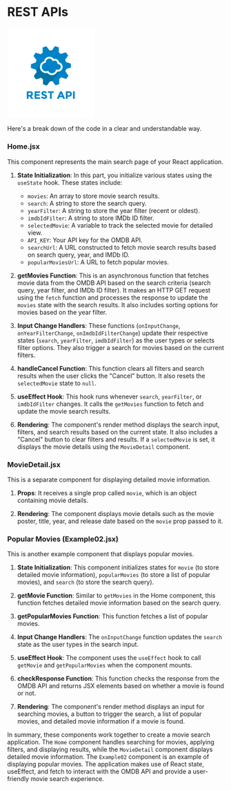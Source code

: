 # REST APIs

<!-- <img src="/src/assets/image-1.png" width="40%" alt="logo"/> -->
<img src="/src/assets/image.png" width="40%" alt="logo"/>

Here's a break down of the code in a clear and understandable way.

### Home.jsx

This component represents the main search page of your React application.

1. **State Initialization**: In this part, you initialize various states using the `useState` hook. These states include:
   - `movies`: An array to store movie search results.
   - `search`: A string to store the search query.
   - `yearFilter`: A string to store the year filter (recent or oldest).
   - `imdbIdFilter`: A string to store IMDb ID filter.
   - `selectedMovie`: A variable to track the selected movie for detailed view.
   - `API_KEY`: Your API key for the OMDB API.
   - `searchUrl`: A URL constructed to fetch movie search results based on search query, year, and IMDb ID.
   - `popularMoviesUrl`: A URL to fetch popular movies.

2. **getMovies Function**: This is an asynchronous function that fetches movie data from the OMDB API based on the search criteria (search query, year filter, and IMDb ID filter). It makes an HTTP GET request using the `fetch` function and processes the response to update the `movies` state with the search results. It also includes sorting options for movies based on the year filter.

3. **Input Change Handlers**: These functions (`onInputChange`, `onYearFilterChange`, `onImdbIdFilterChange`) update their respective states (`search`, `yearFilter`, `imdbIdFilter`) as the user types or selects filter options. They also trigger a search for movies based on the current filters.

4. **handleCancel Function**: This function clears all filters and search results when the user clicks the "Cancel" button. It also resets the `selectedMovie` state to `null`.

5. **useEffect Hook**: This hook runs whenever `search`, `yearFilter`, or `imdbIdFilter` changes. It calls the `getMovies` function to fetch and update the movie search results.

6. **Rendering**: The component's render method displays the search input, filters, and search results based on the current state. It also includes a "Cancel" button to clear filters and results. If a `selectedMovie` is set, it displays the movie details using the `MovieDetail` component.

### MovieDetail.jsx

This is a separate component for displaying detailed movie information.

1. **Props**: It receives a single prop called `movie`, which is an object containing movie details.

2. **Rendering**: The component displays movie details such as the movie poster, title, year, and release date based on the `movie` prop passed to it.

### Popular Movies (Example02.jsx)

This is another example component that displays popular movies.

1. **State Initialization**: This component initializes states for `movie` (to store detailed movie information), `popularMovies` (to store a list of popular movies), and `search` (to store the search query).

2. **getMovie Function**: Similar to `getMovies` in the Home component, this function fetches detailed movie information based on the search query.

3. **getPopularMovies Function**: This function fetches a list of popular movies.

4. **Input Change Handlers**: The `onInputChange` function updates the `search` state as the user types in the search input.

5. **useEffect Hook**: The component uses the `useEffect` hook to call `getMovie` and `getPopularMovies` when the component mounts.

6. **checkResponse Function**: This function checks the response from the OMDB API and returns JSX elements based on whether a movie is found or not.

7. **Rendering**: The component's render method displays an input for searching movies, a button to trigger the search, a list of popular movies, and detailed movie information if a movie is found.

In summary, these components work together to create a movie search application. The `Home` component handles searching for movies, applying filters, and displaying results, while the `MovieDetail` component displays detailed movie information. The `Example02` component is an example of displaying popular movies. The application makes use of React state, useEffect, and fetch to interact with the OMDB API and provide a user-friendly movie search experience.
